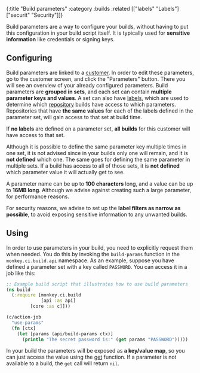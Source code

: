 {:title "Build parameters"
 :category :builds
 :related [["labels" "Labels"]
           ["securit" "Security"]]}

Build parameters are a way to configure your builds, without having to put this
configuration in your build script itself.  It is typically used for **sensitive
information** like credentials or signing keys.

## Configuring

Build parameters are linked to a [customer](customer/).  In order to edit
these parameters, go to the customer screen, and click the "Parameters" button.
There you will see an overview of your already configured parameters.  Build
parameters are **grouped in sets**, and each set can contain **multiple parameter
keys and values**.  A set can also have [labels](labels/), which are used
to determine which [repository](repos/) builds have access to which parameters.
Repositories that have **the same values** for each of the labels defined in
the parameter set, will gain access to that set at build time.

If **no labels** are defined on a parameter set, **all builds** for this customer
will have access to that set.

Although it is possible to define the same parameter key multiple times in one
set, it is not advised since in your builds only one will remain, and it is **not
defined** which one.  The same goes for defining the same parameter in multiple sets.
If a build has access to all of those sets, it is **not defined** which parameter
value it will actually get to see.

A parameter name can be up to **100 characters** long, and a value can be up to **16MB
long**.  Although we advise against creating such a large parameter, for performance
reasons.

For security reasons, we advise to set up the **label filters as narrow as possible**,
to avoid exposing sensitive information to any unwanted builds.

## Using

In order to use parameters in your build, you need to explicitly request them when
needed.  You do this by invoking the `build-params` function in the `monkey.ci.build.api`
namespace.  As an example, suppose you have defined a parameter set with a key called
`PASSWORD`.  You can access it in a job like this:

```clojure
;; Example build script that illustrates how to use build parameters
(ns build
  (:require [monkey.ci.build
             [api :as api]
	     [core :as c]]))

(c/action-job
  "use-params"
  (fn [ctx]
    (let [params (api/build-params ctx)]
      (println "The secret password is:" (get params "PASSWORD")))))
```

In your build the parameters will be exposed as **a key/value map**, so you can just
access the value using the [get](https://clojuredocs.org/clojure.core/get) function.
If a parameter is not available to a build, the `get` call will return `nil`.